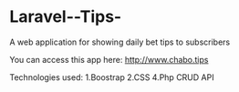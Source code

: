 # Laravel--Tips-
A web application for showing daily bet tips to subscribers

You can access this app here: http://www.chabo.tips

Technologies used:
1.Boostrap
2.CSS
4.Php CRUD API
